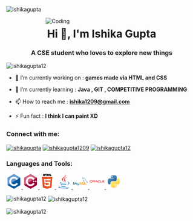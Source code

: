 

<p align="left"><img src="https://komarev.com/ghpvc/?username=ishikagupta12" alt="ishikagupta" /></p>
<img align="right" alt="Coding" width="400" src="https://dribbble.com/shots/12049681-saturday-mood">

<h1 align="center">Hi 👋, I'm Ishika Gupta</h1>
<h3 align="center">A CSE student who loves to explore new things</h3>

<p align="left"> <img src="https://komarev.com/ghpvc/?username=ishikagupta12&label=Profile%20views&color=0e75b6&style=flat" alt="ishikagupta12" /> </p>

- 🔭 I’m currently working on : **games made via HTML and CSS**

- 🌱 I’m currently learning : **Java , GIT , COMPETITIVE PROGRAMMING**

- 📫 How to reach me : **ishika1209@gmail.com**

- ⚡ Fun fact : **I think I can paint XD**

<h3 align="left">Connect with me:</h3>
<p align="left">
<a href="https://linkedin.com/in/ishikagupta" target="blank"><img align="center" src="https://raw.githubusercontent.com/rahuldkjain/github-profile-readme-generator/master/src/images/icons/Social/linked-in-alt.svg" alt="ishikagupta" height="30" width="40" /></a>
<a href="https://instagram.com/ishikagupta1209" target="blank"><img align="center" src="https://raw.githubusercontent.com/rahuldkjain/github-profile-readme-generator/master/src/images/icons/Social/instagram.svg" alt="ishikagupta1209" height="30" width="40" /></a>
<a href="https://www.leetcode.com/ishikagupta12" target="blank"><img align="center" src="https://raw.githubusercontent.com/rahuldkjain/github-profile-readme-generator/master/src/images/icons/Social/leet-code.svg" alt="ishikagupta12" height="30" width="40" /></a>
</p>

<h3 align="left">Languages and Tools:</h3>
<p align="left"> <a href="https://www.cprogramming.com/" target="_blank"> <img src="https://raw.githubusercontent.com/devicons/devicon/master/icons/c/c-original.svg" alt="c" width="40" height="40"/> </a> <a href="https://www.w3schools.com/cpp/" target="_blank"> <img src="https://raw.githubusercontent.com/devicons/devicon/master/icons/cplusplus/cplusplus-original.svg" alt="cplusplus" width="40" height="40"/> </a> <a href="https://www.w3.org/html/" target="_blank"> <img src="https://raw.githubusercontent.com/devicons/devicon/master/icons/html5/html5-original-wordmark.svg" alt="html5" width="40" height="40"/> </a> <a href="https://www.java.com" target="_blank"> <img src="https://raw.githubusercontent.com/devicons/devicon/master/icons/java/java-original.svg" alt="java" width="40" height="40"/> </a> <a href="https://www.mysql.com/" target="_blank"> <img src="https://raw.githubusercontent.com/devicons/devicon/master/icons/mysql/mysql-original-wordmark.svg" alt="mysql" width="40" height="40"/> </a> <a href="https://www.oracle.com/" target="_blank"> <img src="https://raw.githubusercontent.com/devicons/devicon/master/icons/oracle/oracle-original.svg" alt="oracle" width="40" height="40"/> </a> <a href="https://www.python.org" target="_blank"> <img src="https://raw.githubusercontent.com/devicons/devicon/master/icons/python/python-original.svg" alt="python" width="40" height="40"/> </a> </p>

<p><img align="left" src="https://github-readme-stats.vercel.app/api/top-langs?username=ishikagupta12&show_icons=true&locale=en&layout=compact" alt="ishikagupta12" /></p>

<p>&nbsp;<img align="center" src="https://github-readme-stats.vercel.app/api?username=ishikagupta12&show_icons=true&locale=en" alt="ishikagupta12" /></p>

<p><img align="center" src="https://github-readme-streak-stats.herokuapp.com/?user=ishikagupta12&" alt="ishikagupta12" /></p>
